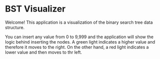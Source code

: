 # BST Visualizer

Welcome!
This application is a visualization of the binary search tree data structure.

You can insert any value from 0 to 9,999 and the application will show the logic behind inserting the nodes. A green light indicates a higher value and therefore it moves to the right. On the other hand, a red light indicates a lower value and then moves to thr left.
